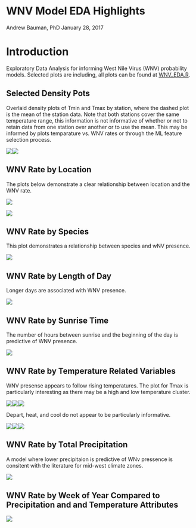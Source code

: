 WNV Model EDA Highlights
================
Andrew Bauman, PhD
January 28, 2017

Introduction
============

Exploratory Data Analysis for informing West Nile Virus (WNV) probability models. Selected plots are including, all plots can be found at [WNV\_EDA.R]().

Selected Density Pots
---------------------

Overlaid density plots of Tmin and Tmax by station, where the dashed plot is the mean of the station data. Note that both stations cover the same temperature range, this information is not informative of whether or not to retain data from one station over another or to use the mean. This may be informed by plots temparature vs. WNV rates or through the ML feature selection process.

![](WNV_EDA_Highlights_files/figure-markdown_github/unnamed-chunk-2-1.png)![](WNV_EDA_Highlights_files/figure-markdown_github/unnamed-chunk-2-2.png)

WNV Rate by Location
--------------------

The plots below demonstrate a clear relationship between location and the WNV rate.

![](WNV_EDA_Highlights_files/figure-markdown_github/unnamed-chunk-3-1.png)

![](WNV_EDA_Highlights_files/figure-markdown_github/unnamed-chunk-4-1.png)

WNV Rate by Species
-------------------

This plot demonstrates a relationship between species and wNV presence.

![](WNV_EDA_Highlights_files/figure-markdown_github/unnamed-chunk-5-1.png)

WNV Rate by Length of Day
-------------------------

Longer days are associated with WNV presence.

![](WNV_EDA_Highlights_files/figure-markdown_github/unnamed-chunk-6-1.png)

WNV Rate by Sunrise Time
------------------------

The number of hours between sunrise and the beginning of the day is predictive of WNV presence.

![](WNV_EDA_Highlights_files/figure-markdown_github/unnamed-chunk-7-1.png)

WNV Rate by Temperature Related Variables
-----------------------------------------

WNV presense appears to follow rising temperatures. The plot for Tmax is particularly interesting as there may be a high and low temperature cluster.

![](WNV_EDA_Highlights_files/figure-markdown_github/unnamed-chunk-8-1.png)![](WNV_EDA_Highlights_files/figure-markdown_github/unnamed-chunk-8-2.png)![](WNV_EDA_Highlights_files/figure-markdown_github/unnamed-chunk-8-3.png)

Depart, heat, and cool do not appear to be particularly informative.

![](WNV_EDA_Highlights_files/figure-markdown_github/unnamed-chunk-9-1.png)![](WNV_EDA_Highlights_files/figure-markdown_github/unnamed-chunk-9-2.png)![](WNV_EDA_Highlights_files/figure-markdown_github/unnamed-chunk-9-3.png)

WNV Rate by Total Precipitation
-------------------------------

A model where lower precipitaion is predictive of WNv pressence is consitent with the literature for mid-west climate zones.

![](WNV_EDA_Highlights_files/figure-markdown_github/unnamed-chunk-10-1.png)

WNV Rate by Week of Year Compared to Precipitation and and Temperature Attributes
---------------------------------------------------------------------------------

![](WNV_EDA_Highlights_files/figure-markdown_github/unnamed-chunk-11-1.png)
